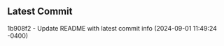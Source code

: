 
## Latest Commit
1b908f2 - Update README with latest commit info (2024-09-01 11:49:24 -0400) <Yunxi-Zhou>
